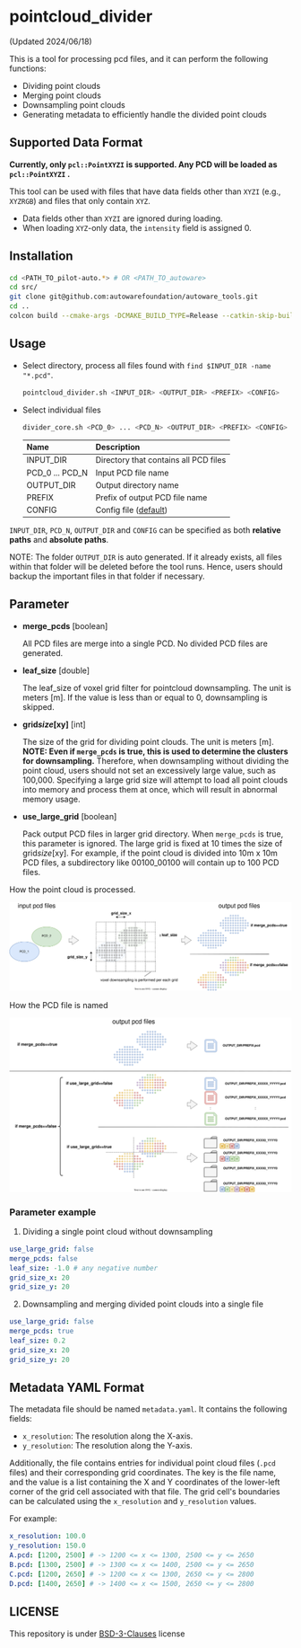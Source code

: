 # pointcloud_divider

(Updated 2024/06/18)

This is a tool for processing pcd files, and it can perform the following functions:

- Dividing point clouds
- Merging point clouds
- Downsampling point clouds
- Generating metadata to efficiently handle the divided point clouds

## Supported Data Format

**Currently, only `pcl::PointXYZI` is supported. Any PCD will be loaded as `pcl::PointXYZI` .**

This tool can be used with files that have data fields other than `XYZI` (e.g., `XYZRGB`) and files that only contain `XYZ`.

- Data fields other than `XYZI` are ignored during loading.
- When loading `XYZ`-only data, the `intensity` field is assigned 0.

<!-- ## Installation

```bash
$ git clone https://github.com/MapIV/pointcloud_divider.git
$ cd pointcloud_divider
$ mkdir build
$ cd build
$ cmake ..
$ make
``` -->

## Installation

```bash
cd <PATH_TO_pilot-auto.*> # OR <PATH_TO_autoware>
cd src/
git clone git@github.com:autowarefoundation/autoware_tools.git
cd ..
colcon build --cmake-args -DCMAKE_BUILD_TYPE=Release --catkin-skip-building-tests --symlink-install --packages-up-to pointcloud_divider
```

## Usage

- Select directory, process all files found with `find $INPUT_DIR -name "*.pcd"`.

  ```bash
  pointcloud_divider.sh <INPUT_DIR> <OUTPUT_DIR> <PREFIX> <CONFIG>
  ```

- Select individual files

  ```bash
  divider_core.sh <PCD_0> ... <PCD_N> <OUTPUT_DIR> <PREFIX> <CONFIG>
  ```

  | Name            | Description                                                                        |
  | --------------- | ---------------------------------------------------------------------------------- |
  | INPUT_DIR       | Directory that contains all PCD files                                              |
  | PCD_0 ... PCD_N | Input PCD file name                                                                |
  | OUTPUT_DIR      | Output directory name                                                              |
  | PREFIX          | Prefix of output PCD file name                                                     |
  | CONFIG          | Config file ([default](autoware_tools/map/pointcloud_divider/config/default.yaml)) |

`INPUT_DIR`, `PCD_N`, `OUTPUT_DIR` and `CONFIG` can be specified as both **relative paths** and **absolute paths**.

NOTE: The folder `OUTPUT_DIR` is auto generated. If it already exists, all files within that folder will be deleted before the tool runs. Hence, users should backup the important files in that folder if necessary.

## Parameter

- **merge_pcds** [boolean]

  All PCD files are merge into a single PCD. No divided PCD files are generated.

- **leaf_size** [double]

  The leaf_size of voxel grid filter for pointcloud downsampling. The unit is meters [m].
  If the value is less than or equal to 0, downsampling is skipped.

- **grid*size*[xy]** [int]

  The size of the grid for dividing point clouds. The unit is meters [m].
  **NOTE: Even if `merge_pcds` is true, this is used to determine the clusters for downsampling.**
  Therefore, when downsampling without dividing the point cloud, users should not set an excessively large value, such as 100,000. Specifying a large grid size will attempt to load all point clouds into memory and process them at once, which will result in abnormal memory usage.

- **use_large_grid** [boolean]

  Pack output PCD files in larger grid directory.
  When `merge_pcds` is true, this parameter is ignored.
  The large grid is fixed at 10 times the size of grid*size*[xy].
  For example, if the point cloud is divided into 10m x 10m PCD files, a subdirectory like 00100_00100 will contain up to 100 PCD files.

How the point cloud is processed.

![node_diagram](docs/how_to_be_downsampled.drawio.svg)

How the PCD file is named

![node_diagram](docs/output_file_name_pattern.drawio.svg)

### Parameter example

1. Dividing a single point cloud without downsampling

```yaml
use_large_grid: false
merge_pcds: false
leaf_size: -1.0 # any negative number
grid_size_x: 20
grid_size_y: 20
```

2. Downsampling and merging divided point clouds into a single file

```yaml
use_large_grid: false
merge_pcds: true
leaf_size: 0.2
grid_size_x: 20
grid_size_y: 20
```

## Metadata YAML Format

The metadata file should be named `metadata.yaml`. It contains the following fields:

- `x_resolution`: The resolution along the X-axis.
- `y_resolution`: The resolution along the Y-axis.

Additionally, the file contains entries for individual point cloud files (`.pcd` files) and their corresponding grid coordinates. The key is the file name, and the value is a list containing the X and Y coordinates of the lower-left corner of the grid cell associated with that file. The grid cell's boundaries can be calculated using the `x_resolution` and `y_resolution` values.

For example:

```yaml
x_resolution: 100.0
y_resolution: 150.0
A.pcd: [1200, 2500] # -> 1200 <= x <= 1300, 2500 <= y <= 2650
B.pcd: [1300, 2500] # -> 1300 <= x <= 1400, 2500 <= y <= 2650
C.pcd: [1200, 2650] # -> 1200 <= x <= 1300, 2650 <= y <= 2800
D.pcd: [1400, 2650] # -> 1400 <= x <= 1500, 2650 <= y <= 2800
```

## LICENSE

This repository is under [BSD-3-Clauses](LICENSE) license

